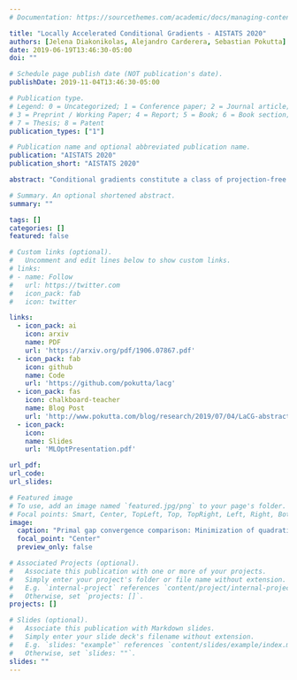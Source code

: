 ```yaml
---
# Documentation: https://sourcethemes.com/academic/docs/managing-content/

title: "Locally Accelerated Conditional Gradients - AISTATS 2020"
authors: [Jelena Diakonikolas, Alejandro Carderera, Sebastian Pokutta]
date: 2019-06-19T13:46:30-05:00
doi: ""

# Schedule page publish date (NOT publication's date).
publishDate: 2019-11-04T13:46:30-05:00

# Publication type.
# Legend: 0 = Uncategorized; 1 = Conference paper; 2 = Journal article;
# 3 = Preprint / Working Paper; 4 = Report; 5 = Book; 6 = Book section;
# 7 = Thesis; 8 = Patent
publication_types: ["1"]

# Publication name and optional abbreviated publication name.
publication: "AISTATS 2020"
publication_short: "AISTATS 2020"

abstract: "Conditional gradients constitute a class of projection-free first-order algorithms for smooth convex optimization. As such, they are frequently used in solving smooth convex optimization problems over polytopes, for which the computational cost of orthogonal projections would be prohibitive. However, they do not enjoy the optimal convergence rates achieved by projection-based accelerated methods; moreover, achieving such globally-accelerated rates is information-theoretically impossible for these methods. To address this issue, we present Locally Accelerated Conditional Gradients -- an algorithmic framework that couples accelerated steps with conditional gradient steps to achieve local acceleration on smooth strongly convex problems. Our approach does not require projections onto the feasible set, but only on (typically low-dimensional) simplices, thus keeping the computational cost of projections at bay. Further, it achieves the optimal accelerated local convergence. Our theoretical results are supported by numerical experiments, which demonstrate significant speedups of our framework over state of the art methods in both per-iteration progress and wall-clock time."

# Summary. An optional shortened abstract.
summary: ""

tags: []
categories: []
featured: false

# Custom links (optional).
#   Uncomment and edit lines below to show custom links.
# links:
# - name: Follow
#   url: https://twitter.com
#   icon_pack: fab
#   icon: twitter

links:
  - icon_pack: ai
    icon: arxiv
    name: PDF
    url: 'https://arxiv.org/pdf/1906.07867.pdf'
  - icon_pack: fab
    icon: github
    name: Code
    url: 'https://github.com/pokutta/lacg'
  - icon_pack: fas
    icon: chalkboard-teacher
    name: Blog Post
    url: 'http://www.pokutta.com/blog/research/2019/07/04/LaCG-abstract.html'
  - icon_pack: 
    icon:
    name: Slides
    url: 'MLOptPresentation.pdf'

url_pdf: 
url_code: 
url_slides:

# Featured image
# To use, add an image named `featured.jpg/png` to your page's folder. 
# Focal points: Smart, Center, TopLeft, Top, TopRight, Left, Right, BottomLeft, Bottom, BottomRight.
image:
  caption: "Primal gap convergence comparison: Minimization of quadratic over Birkhoff polytope. See paper for details."
  focal_point: "Center"
  preview_only: false

# Associated Projects (optional).
#   Associate this publication with one or more of your projects.
#   Simply enter your project's folder or file name without extension.
#   E.g. `internal-project` references `content/project/internal-project/index.md`.
#   Otherwise, set `projects: []`.
projects: []

# Slides (optional).
#   Associate this publication with Markdown slides.
#   Simply enter your slide deck's filename without extension.
#   E.g. `slides: "example"` references `content/slides/example/index.md`.
#   Otherwise, set `slides: ""`.
slides: ""
---
```

